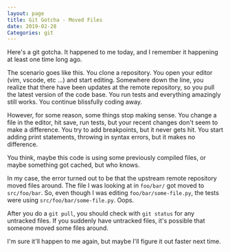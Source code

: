 ```yaml
---
layout: page
title: Git Gotcha - Moved Files
date: 2019-02-28
Categories: git
---
```

Here's a git gotcha. It happened to me today, and I remember it happening at least one time long ago.

The scenario goes like this. You clone a repository. You open your editor (vim, vscode, etc ...) and start editing. Somewhere down the line, you realize that there have been updates at the remote repository, so you pull the latest version of the code base. You run tests and everything amazingly still works. You continue blissfully coding away.

However, for some reason, some things stop making sense. You change a file in the editor, hit save, run tests, but your recent changes don't seem to make a difference. You try to add breakpoints, but it never gets hit. You start adding print statements, throwing in syntax errors, but it makes no difference.

You think, maybe this code is using some previously compiled files, or maybe something got cached, but who knows. 

In my case, the error turned out to be that the upstream remote repository moved files around. The file I was looking at in `foo/bar/` got moved to `src/foo/bar`. So, even though I was editing `foo/bar/some-file.py`, the tests were using `src/foo/bar/some-file.py`. Oops.

After you do a `git pull`, you should check with `git status` for any untracked files. If you suddenly have untracked files, it's possible that someone moved some files around. 

I'm sure it'll happen to me again, but maybe I'll figure it out faster next time.
